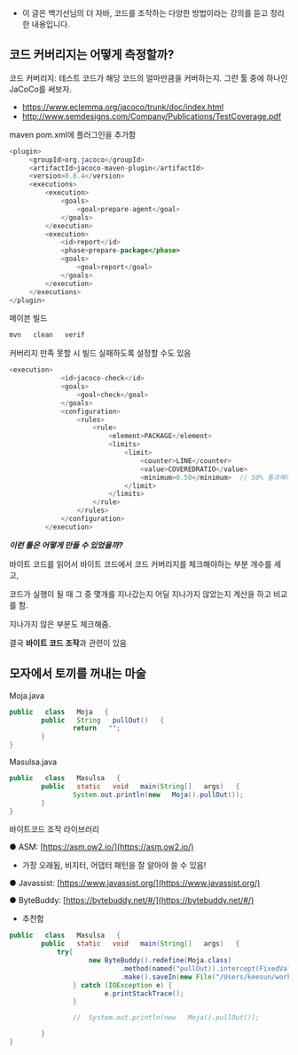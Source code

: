 * 이 글은 백기선님의 더 자바, 코드를 조작하는 다양한 방법이라는 강의를 듣고 정리한 내용입니다. 

## 코드 커버리지는 어떻게 측정할까?

코드 커버리지: 테스트 코드가 해당 코드의 얼마만큼을 커버하는지. 그런 툴 중에 하나인 JaCoCo를 써보자.

- https://www.eclemma.org/jacoco/trunk/doc/index.html
- http://www.semdesigns.com/Company/Publications/TestCoverage.pdf

    
    
maven pom.xml에 플러그인을 추가함

```java
<plugin>  
     <groupId>org.jacoco</groupId>  
     <artifactId>jacoco-maven-plugin</artifactId>  
     <version>0.8.4</version>  
     <executions>  
         <execution>  
             <goals>  
                 <goal>prepare-agent</goal>  
             </goals>  
         </execution>  
         <execution>  
             <id>report</id>  
             <phase>prepare-package</phase>  
             <goals>  
                 <goal>report</goal>  
             </goals>  
         </execution>  
     </executions>  
</plugin>
```

   

메이븐 빌드

```java
mvn   clean   verif
```

   

커버리지 만족 못할 시 빌드 실패하도록 설정할 수도 있음

```java
<execution>  
             <id>jacoco-check</id>  
             <goals>  
                 <goal>check</goal>  
             </goals>  
             <configuration>  
                 <rules>  
                     <rule>  
                         <element>PACKAGE</element>  
                         <limits>  
                             <limit>  
                                 <counter>LINE</counter>  
                                 <value>COVEREDRATIO</value>  
                                 <minimum>0.50</minimum>  // 50% 통과해야 빌드 성공
                             </limit>  
                         </limits>  
                     </rule>  
                 </rules>  
             </configuration>  
         </execution>
```
   

***이런 툴은 어떻게 만들 수 있었을까?***
   
바이트 코드를 읽어서 바이트 코드에서 코드 커버리지를 체크해야하는 부분 개수를 세고,

코드가 실행이 될 때 그 중 몇개를 지나갔는지 어딜 지나가지 않았는지 계산을 하고 비교를 함. 

지나가지 않은 부분도 체크해줌. 

결국 **바이트 코드 조작**과 관련이 있음
   

## 모자에서 토끼를 꺼내는 마술

Moja.java

```java
public   class   Moja   {
		public   String   pullOut()   {
				return   "";
		}
}
```

Masulsa.java

```java
public   class   Masulsa   {
		public   static   void   main(String[]   args)   {
				System.out.println(new   Moja().pullOut());
		}
}
```

바이트코드 조작 라이브러리

● ASM:    [https://asm.ow2.io/](https://asm.ow2.io/) 

- 가장 오래됨, 비지터, 어댑터 패턴을 잘 알아야 쓸 수 있음!

● Javassist:    [https://www.javassist.org/](https://www.javassist.org/) 

● ByteBuddy:    [https://bytebuddy.net/#/](https://bytebuddy.net/#/) 

- 추천함

   
           
```java
public   class   Masulsa   {
		public   static   void   main(String[]   args)   {
			try{	
					new ByteBuddy().redefine(Moja.class)
							.method(named("pullOut)).intercept(FixedValue.value("Rabbit!"))
							.make().saveIn(new File("/Users/keesun/workspace/classloadersample/target/classes/"));
				} catch (IOException e) {
						e.printStackTrace();
				}

				//	System.out.println(new   Moja().pullOut());

		}
}
```